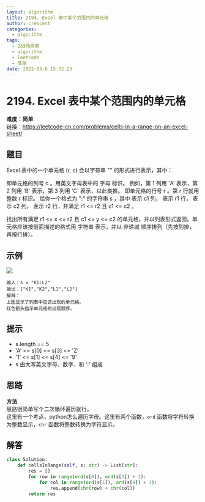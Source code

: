 ```yaml
---
layout: algorithm
title: 2194. Excel 表中某个范围内的单元格
author: crescent
categories:
  - algorithm
tags:
  - 283场周赛
  - algorithm
  - leetcode
  - 简单
date: 2022-03-6 15:32:23
---
```

# 2194. Excel 表中某个范围内的单元格
**难度：简单**  
链接：https://leetcode-cn.com/problems/cells-in-a-range-on-an-excel-sheet/
## 题目
Excel 表中的一个单元格 (r, c) 会以字符串 "<col><row>" 的形式进行表示，其中：

<col> 即单元格的列号 c 。用英文字母表中的 字母 标识。
例如，第 1 列用 'A' 表示，第 2 列用 'B' 表示，第 3 列用 'C' 表示，以此类推。
<row> 即单元格的行号 r 。第 r 行就用 整数 r 标识。
给你一个格式为 "<col1><row1>:<col2><row2>" 的字符串 s ，其中 <col1> 表示 c1 列，<row1> 表示 r1 行，<col2> 表示 c2 列，<row2> 表示 r2 行，并满足 r1 <= r2 且 c1 <= c2 。

找出所有满足 r1 <= x <= r2 且 c1 <= y <= c2 的单元格，并以列表形式返回。单元格应该按前面描述的格式用 字符串 表示，并以 非递减 顺序排列（先按列排，再按行排）。


## 示例
![](https://assets.leetcode.com/uploads/2022/02/08/ex1drawio.png)
```
输入：s = "K1:L2"
输出：["K1","K2","L1","L2"]
解释：
上图显示了列表中应该出现的单元格。
红色箭头指示单元格的出现顺序。
```

## 提示
+ s.length == 5
+ 'A' <= s[0] <= s[3] <= 'Z'
+ '1' <= s[1] <= s[4] <= '9'
+ s 由大写英文字母、数字、和 ':' 组成


## 思路
**方法**  
思路很简单写个二次循环遍历就行。  
这里有一个考点，python怎么遍历字母。这里有两个函数，`ord` 函数将字符转换为整数显示，`chr` 函数将整数转换为字符显示。

## 解答
``` python
class Solution:
    def cellsInRange(self, s: str) -> List[str]:
        res = []
        for row in range(ord(s[0]), ord(s[3]) + 1):
            for col in range(ord(s[1]), ord(s[4]) + 1):
                res.append(chr(row) + chr(col))
        return res
```